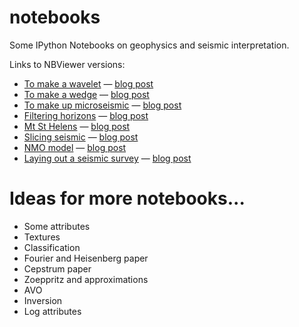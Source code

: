 notebooks
=========

Some IPython Notebooks on geophysics and seismic interpretation.

Links to NBViewer versions:

- [To make a wavelet](http://nbviewer.org/github/agile-geoscience/notebooks/blob/master/To_make_a_wavelet.ipynb) — [blog post](http://www.agilegeoscience.com/journal/2013/12/10/to-plot-a-wavelet.html)
- [To make a wedge](http://nbviewer.org/github/agile-geoscience/notebooks/blob/master/To_make_a_wedge.ipynb) — [blog post](http://www.agilegeoscience.com/journal/2013/12/12/to-make-a-wedge.html)
- [To make up microseismic](http://nbviewer.org/github/agile-geoscience/notebooks/blob/master/To_make_up_microseismic.ipynb) — [blog post](http://www.agilegeoscience.com/journal/2013/12/18/to-make-up-microseismic.html)
- [Filtering horizons](http://nbviewer.org/github/agile-geoscience/notebooks/blob/master/Filtering_horizons.ipynb) — [blog post](http://www.agilegeoscience.com/journal/2014/3/6/relentlessly-practical.html)
- [Mt St Helens](http://nbviewer.org/github/agile-geoscience/notebooks/blob/master/Mt_St-Helens.ipynb) — [blog post](http://www.agilegeoscience.com/journal/2014/5/6/how-much-rock-was-erupted-from-mt-st-helens.html)
- [Slicing seismic](http://nbviewer.org/github/agile-geoscience/notebooks/blob/master/Slicing_seismic.ipynb) — [blog post](http://www.agilegeoscience.com/journal/2014/6/16/slicing-seismic-arrays.html)
- [NMO model](http://nbviewer.org/github/agile-geoscience/notebooks/blob/master/NMO_model.ipynb) — [blog post](http://www.agilegeoscience.com/journal/2014/12/11/the-race-for-useful-offsets.html)
- [Laying out a seismic survey](http://nbviewer.org/github/agile-geoscience/notebooks/blob/master/Laying_out_a_seismic_survey.ipynb) — [blog post](http://agilegeoscience.com/journal/2014/12/17/laying-out-a-seismic-survey.html)

Ideas for more notebooks...
===========================

- Some attributes
- Textures
- Classification
- Fourier and Heisenberg paper
- Cepstrum paper
- Zoeppritz and approximations
- AVO
- Inversion
- Log attributes
